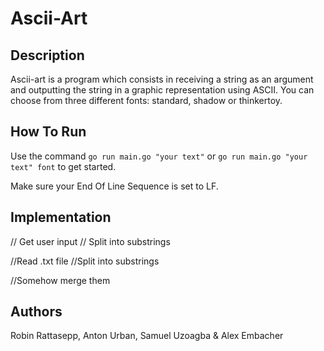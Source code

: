 # Ascii-Art

## Description
Ascii-art is a program which consists in receiving a string as an argument and outputting the string in a graphic representation using ASCII.
You can choose from three different fonts: standard, shadow or thinkertoy.

## How To Run
Use the command `go run main.go "your text"` or `go run main.go "your text" font` to get started.

Make sure your End Of Line Sequence is set to LF.

## Implementation
// Get user input
// Split into substrings

//Read .txt file
//Split into substrings

//Somehow merge them

## Authors
Robin Rattasepp, Anton Urban, Samuel Uzoagba & Alex Embacher 


